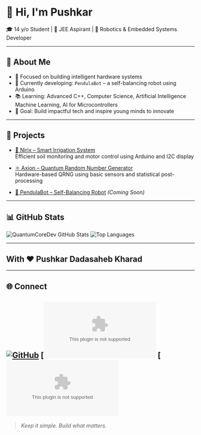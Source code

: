 # 👋 Hi, I'm Pushkar

🎓 14 y/o Student | 🔬 JEE Aspirant | 🤖 Robotics & Embedded Systems Developer

---

## 🧠 About Me
- 🔬 Focused on building intelligent hardware systems
- 🔭 Currently developing: `PendulaBot` – a self-balancing robot using Arduino
- 📚 Learning: Advanced C++, Computer Science, Artificial Intelligence Machine Learning, AI for Microcontrollers
- 🎯 Goal: Build impactful tech and inspire young minds to innovate

---

## 📌 Projects

- [🌾 Nirix – Smart Irrigation System](https://github.com/QuantumCoreDev/Nirix)  
  Efficient soil monitoring and motor control using Arduino and I2C display

- [⚛️ Axion – Quantum Random Number Generator](https://github.com/QuantumCoreDev/Axion)  
  Hardware-based QRNG using basic sensors and statistical post-processing

- [🤖 PendulaBot – Self-Balancing Robot](#) *(Coming Soon)*

---

## 📊 GitHub Stats

![QuantumCoreDev GitHub Stats](https://github-readme-stats.vercel.app/api?username=QuantumCoreDev&show_icons=true&theme=default)
![Top Languages](https://github-readme-stats.vercel.app/api/top-langs/?username=QuantumCoreDev&layout=compact&theme=default)

---
## With ❤ Pushkar Dadasaheb Kharad 

---

## 🌐 Connect

[![GitHub](https://img.shields.io/badge/GitHub-QuantumCoreDev-181717?style=flat-square&logo=github)](https://github.com/QuantumCoreDev)
[![Email 1](apexpushkar869@rediffmail.com)
[![Email 2](wepexate@gmail.com)
---

> *Keep it simple. Build what matters.*
